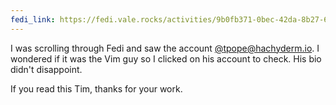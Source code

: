 ```yaml
---
fedi_link: https://fedi.vale.rocks/activities/9b0fb371-0bec-42da-8b27-6dd2aa38b33a
---
```


I was scrolling through Fedi and saw the account [@tpope@hachyderm.io](https://hachyderm.io/@tpope). I wondered if it was the Vim guy so I clicked on his account to check. His bio didn't disappoint.

If you read this Tim, thanks for your work.
